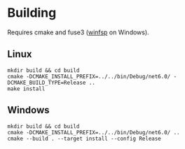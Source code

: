 # Building

Requires cmake and fuse3 ([winfsp](https://github.com/billziss-gh/winfsp) on Windows).

## Linux


```console
mkdir build && cd build
cmake -DCMAKE_INSTALL_PREFIX=../../bin/Debug/net6.0/ -DCMAKE_BUILD_TYPE=Release ..
make install
```

## Windows

```console
mkdir build && cd build
cmake -DCMAKE_INSTALL_PREFIX=../../bin/Debug/net6.0/ ..
cmake --build . --target install --config Release
```